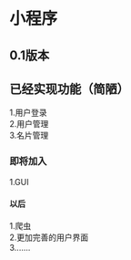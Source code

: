 小程序
================
0.1版本
----------------
## 已经实现功能（简陋）
1.用户登录  
2.用户管理  
3.名片管理  
### 即将加入
1.GUI
#### 以后
1.爬虫  
2.更加完善的用户界面  
3.......  
